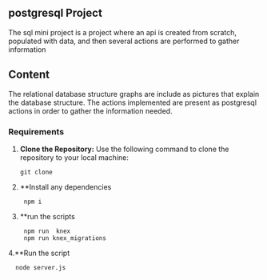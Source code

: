 
<article class="markdown-body entry-content container-lg" itemprop="text"><h1 tabindex="-1" dir="auto">

<h1>postgresql Project</h1>
The sql mini project is a project where an api is created from scratch, populated with data, and then several actions are performed to gather information
<h2>Content</h2>
The relational database structure graphs  are include as pictures that explain the database structure.
The actions implemented are present as postgresql actions in order to gather the information needed.
<h3>Requirements</h3>

1. **Clone the Repository:** Use the following command to clone the repository to your local machine:
   ```
   git clone
   ```

2. **Install any dependencies 
   ```
    npm i 
   ```

3. **run the scripts
   ```
    npm run  knex
    npm run knex_migrations
   ```
4.**Run the script
  ```
    node server.js
  ```

    


